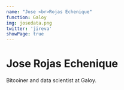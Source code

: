 ```yaml
---
name: "Jose <br>Rojas Echenique"
function: Galoy
img: josedata.png
twitter: 'jireva'
showPage: true
---
```


# Jose Rojas Echenique
 
Bitcoiner and data scientist at Galoy.
<br><br>





